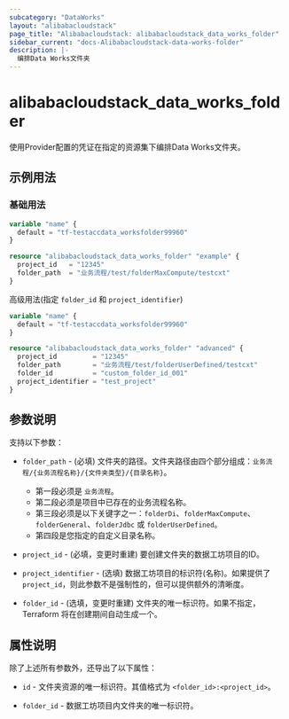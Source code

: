 ```yaml
---
subcategory: "DataWorks"
layout: "alibabacloudstack"
page_title: "Alibabacloudstack: alibabacloudstack_data_works_folder"
sidebar_current: "docs-Alibabacloudstack-data-works-folder"
description: |- 
  编排Data Works文件夹
---
```


# alibabacloudstack_data_works_folder

使用Provider配置的凭证在指定的资源集下编排Data Works文件夹。

## 示例用法

### 基础用法

```terraform
variable "name" {
  default = "tf-testaccdata_worksfolder99960"
}

resource "alibabacloudstack_data_works_folder" "example" {
  project_id   = "12345"
  folder_path  = "业务流程/test/folderMaxCompute/testcxt"
}
```

高级用法(指定 `folder_id` 和 `project_identifier`)

```terraform
variable "name" {
  default = "tf-testaccdata_worksfolder99960"
}

resource "alibabacloudstack_data_works_folder" "advanced" {
  project_id         = "12345"
  folder_path        = "业务流程/test/folderUserDefined/testcxt"
  folder_id          = "custom_folder_id_001"
  project_identifier = "test_project"
}
```

## 参数说明

支持以下参数：

* `folder_path` - (必填) 文件夹的路径。文件夹路径由四个部分组成：`业务流程/{业务流程名称}/{文件夹类型}/{目录名称}`。
  * 第一段必须是 `业务流程`。
  * 第二段必须是项目中已存在的业务流程名称。
  * 第三段必须是以下关键字之一：`folderDi`、`folderMaxCompute`、`folderGeneral`、`folderJdbc` 或 `folderUserDefined`。
  * 第四段是您指定的自定义目录名称。

* `project_id` - (必填，变更时重建) 要创建文件夹的数据工坊项目的ID。

* `project_identifier` - (选填) 数据工坊项目的标识符(名称)。如果提供了 `project_id`，则此参数不是强制性的，但可以提供额外的清晰度。

* `folder_id` - (选填，变更时重建) 文件夹的唯一标识符。如果不指定，Terraform 将在创建期间自动生成一个。

## 属性说明

除了上述所有参数外，还导出了以下属性：

* `id` - 文件夹资源的唯一标识符。其值格式为 `<folder_id>:<project_id>`。

* `folder_id` - 数据工坊项目内文件夹的唯一标识符。